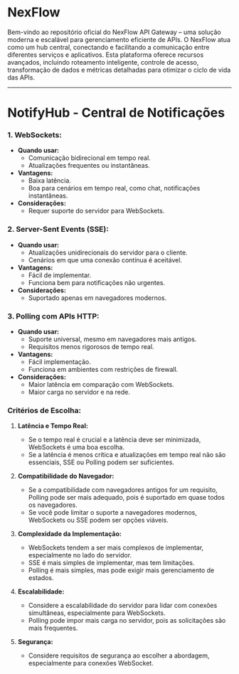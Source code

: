 # NexFlow
Bem-vindo ao repositório oficial do NexFlow API Gateway – uma solução moderna e escalável para gerenciamento eficiente de APIs. O NexFlow atua como um hub central, conectando e facilitando a comunicação entre diferentes serviços e aplicativos. Esta plataforma oferece recursos avançados, incluindo roteamento inteligente, controle de acesso, transformação de dados e métricas detalhadas para otimizar o ciclo de vida das APIs.

-----------------------
# NotifyHub - Central de Notificações
### 1. **WebSockets:**
   - **Quando usar:**
     - Comunicação bidirecional em tempo real.
     - Atualizações frequentes ou instantâneas.
   - **Vantagens:**
     - Baixa latência.
     - Boa para cenários em tempo real, como chat, notificações instantâneas.
   - **Considerações:**
     - Requer suporte do servidor para WebSockets.

### 2. **Server-Sent Events (SSE):**
   - **Quando usar:**
     - Atualizações unidirecionais do servidor para o cliente.
     - Cenários em que uma conexão contínua é aceitável.
   - **Vantagens:**
     - Fácil de implementar.
     - Funciona bem para notificações não urgentes.
   - **Considerações:**
     - Suportado apenas em navegadores modernos.

### 3. **Polling com APIs HTTP:**
   - **Quando usar:**
     - Suporte universal, mesmo em navegadores mais antigos.
     - Requisitos menos rigorosos de tempo real.
   - **Vantagens:**
     - Fácil implementação.
     - Funciona em ambientes com restrições de firewall.
   - **Considerações:**
     - Maior latência em comparação com WebSockets.
     - Maior carga no servidor e na rede.

### Critérios de Escolha:

1. **Latência e Tempo Real:**
   - Se o tempo real é crucial e a latência deve ser minimizada, WebSockets é uma boa escolha.
   - Se a latência é menos crítica e atualizações em tempo real não são essenciais, SSE ou Polling podem ser suficientes.

2. **Compatibilidade do Navegador:**
   - Se a compatibilidade com navegadores antigos for um requisito, Polling pode ser mais adequado, pois é suportado em quase todos os navegadores.
   - Se você pode limitar o suporte a navegadores modernos, WebSockets ou SSE podem ser opções viáveis.

3. **Complexidade da Implementação:**
   - WebSockets tendem a ser mais complexos de implementar, especialmente no lado do servidor.
   - SSE é mais simples de implementar, mas tem limitações.
   - Polling é mais simples, mas pode exigir mais gerenciamento de estados.

4. **Escalabilidade:**
   - Considere a escalabilidade do servidor para lidar com conexões simultâneas, especialmente para WebSockets.
   - Polling pode impor mais carga no servidor, pois as solicitações são mais frequentes.

5. **Segurança:**
   - Considere requisitos de segurança ao escolher a abordagem, especialmente para conexões WebSocket.
